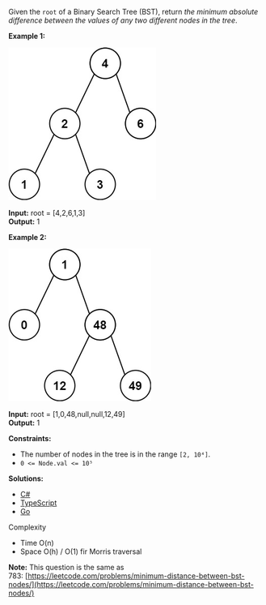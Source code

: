 Given the `root` of a Binary Search Tree (BST), return _the minimum absolute difference between the values of any two different nodes in the tree_.

**Example 1:**

![](/binary-search-tree/minimum-absolute-difference-in-bst/img/example1.png)

**Input:** root = [4,2,6,1,3]  
**Output:** 1

**Example 2:**

![](/binary-search-tree/minimum-absolute-difference-in-bst/img/example2.png)

**Input:** root = [1,0,48,null,null,12,49]  
**Output:** 1

**Constraints:**

- The number of nodes in the tree is in the range `[2, 10⁴]`.
- `0 <= Node.val <= 10⁵`

**Solutions:**

- [C#](/binary-search-tree/minimum-absolute-difference-in-bst/minimum-absolute-difference-in-bst.cs)
- [TypeScript](/binary-search-tree/minimum-absolute-difference-in-bst/minimum-absolute-difference-in-bst.ts)
- [Go](/binary-search-tree/minimum-absolute-difference-in-bst/minimum-absolute-difference-in-bst.go)

Complexity
- Time O(n)
- Space O(h) / O(1) fir Morris traversal

**Note:** This question is the same as 783: [https://leetcode.com/problems/minimum-distance-between-bst-nodes/](https://leetcode.com/problems/minimum-distance-between-bst-nodes/)